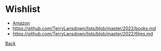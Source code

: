 
# Wishlist

- [Amazon](https://www.amazon.co.uk/hz/wishlist/ls/YEMNIYY7ALL8?ref_=wl_share)
- <https://github.com/TerryLansdown/lists/blob/master/2022/books.md>
- <https://github.com/TerryLansdown/lists/blob/master/2022/films.md>

[Back](https://github.com/TerryLansdown/lists/blob/master/2022/list-of-lists.md)
